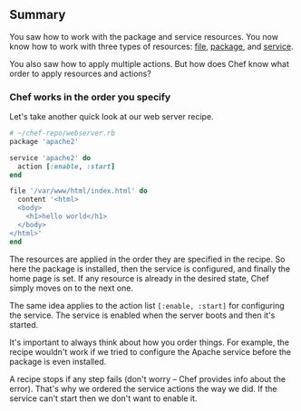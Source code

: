 ## Summary

You saw how to work with the package and service resources. You now know how to work with three types of resources: [file](http://docs.chef.io/resource_file.html), [package](http://docs.chef.io/resource_package.html), and [service](http://docs.chef.io/resource_service.html).

You also saw how to apply multiple actions. But how does Chef know what order to apply resources and actions?

### Chef works in the order you specify

Let's take another quick look at our web server recipe.

```ruby
# ~/chef-repo/webserver.rb
package 'apache2'

service 'apache2' do
  action [:enable, :start]
end

file '/var/www/html/index.html' do
  content '<html>
  <body>
    <h1>hello world</h1>
  </body>
</html>'
end
```

The resources are applied in the order they are specified in the recipe. So here the package is installed, then the service is configured, and finally the home page is set. If any resource is already in the desired state, Chef simply moves on to the next one.

The same idea applies to the action list `[:enable, :start]` for configuring the service. The service is enabled when the server boots and then it's started.

It's important to always think about how you order things. For example, the recipe wouldn't work if we tried to configure the Apache service before the package is even installed.

A recipe stops if any step fails (don't worry &ndash; Chef provides info about the error). That's why we ordered the service actions the way we did. If the service can't start then we don't want to enable it.

